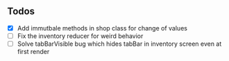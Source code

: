 ## Todos 
- [x] Add immutbale methods in shop class for change of values
- [ ] Fix the inventory reducer for weird behavior
- [ ] Solve tabBarVisible bug which hides tabBar in inventory screen even at first render

